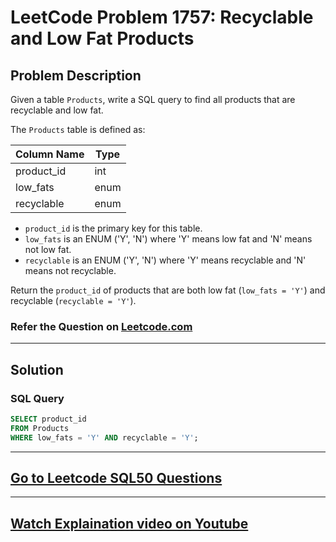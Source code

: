 # LeetCode Problem 1757: Recyclable and Low Fat Products

## Problem Description

Given a table `Products`, write a SQL query to find all products that are recyclable and low fat.  

The `Products` table is defined as:

| Column Name     | Type    |
|------------------|---------|
| product_id       | int     |
| low_fats         | enum    |
| recyclable       | enum    |

- `product_id` is the primary key for this table.
- `low_fats` is an ENUM ('Y', 'N') where 'Y' means low fat and 'N' means not low fat.
- `recyclable` is an ENUM ('Y', 'N') where 'Y' means recyclable and 'N' means not recyclable.

Return the `product_id` of products that are both low fat (`low_fats = 'Y'`) and recyclable (`recyclable = 'Y'`).

### Refer the Question on [Leetcode.com](https://leetcode.com/problems/recyclable-and-low-fat-products/description/?envType=study-plan-v2&envId=top-sql-50) 

---

## Solution

### SQL Query

```sql
SELECT product_id
FROM Products
WHERE low_fats = 'Y' AND recyclable = 'Y';
```
---

## [Go to Leetcode SQL50 Questions](https://github.com/codelytix20/LeetCode-SQL50)
---
## [Watch Explaination video on Youtube](https://youtu.be/4LCBfH_ua-I)


